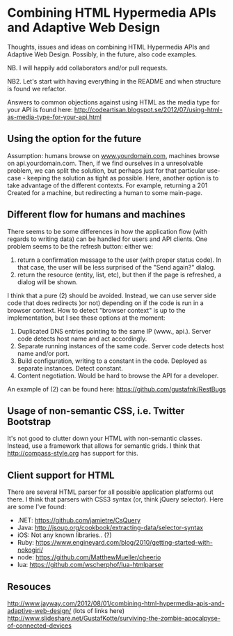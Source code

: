 Combining HTML Hypermedia APIs and Adaptive Web Design
======================================================

Thoughts, issues and ideas on combining HTML Hypermedia APIs and Adaptive Web Design. Possibly, in the future, also code examples.

NB.  I will happily add collaborators and/or pull requests.

NB2.  Let's start with having everything in the README and when structure is found we refactor.

Answers to common objections against using HTML as the media type for your API is found here: http://codeartisan.blogspot.se/2012/07/using-html-as-media-type-for-your-api.html

Using the option for the future
-------
Assumption: humans browse on www.yourdomain.com, machines browse on api.yourdomain.com. Then, if we find ourselves in a unresolvable problem, we can split the solution, but perhaps just for that particular use-case - keeping the solution as tight as possible.
Here, another option is to take advantage of the different contexts. For example, returning a 201 Created for a machine, but redirecting a human to some main-page.


Different flow for humans and machines
-------
There seems to be some differences in how the application flow (with regards to writing data) can be handled for users and API clients. One problem seems to be the refresh button: either we:

1.  return a confirmation message to the user (with proper status code). In that case, the user will be less surprised of the "Send again?" dialog.
2.  return the resource (entity, list, etc), but then if the page is refreshed, a dialog will be shown.

I think that a pure (2) should be avoided. Instead, we can use server side code that does redirects )or not) depending on if the code is run in a browser context. How to detect "browser context" is up to the implementation, but I see these options at the moment:

1. Duplicated DNS entries pointing to the same IP (www., api.). Server code detects host name and act accordingly.
2. Separate running instances of the same code. Server code detects host name and/or port.
3. Build configuration, writing to a constant in the code. Deployed as separate instances. Detect constant.
4. Content negotiation. Would be hard to browse the API for a developer.
 
An example of (2) can be found here: https://github.com/gustafnk/RestBugs


Usage of non-semantic CSS, i.e. Twitter Bootstrap
-------------------------------------------------------
It's not good to clutter down your HTML with non-semantic classes. Instead, use a framework that allows for semantic grids. I think that http://compass-style.org has support for this.

Client support for HTML
-----------------------
There are several HTML parser for all possible application platforms out there. I think that parsers with CSS3 syntax (or, think jQuery selector).
Here are some I've found:
 - .NET: https://github.com/jamietre/CsQuery
 - Java: http://jsoup.org/cookbook/extracting-data/selector-syntax
 - iOS: Not any known libraries.. (?)
 - Ruby: https://www.engineyard.com/blog/2010/getting-started-with-nokogiri/
 - node: https://github.com/MatthewMueller/cheerio
 - lua: https://github.com/wscherphof/lua-htmlparser

Resouces
--------
http://www.jayway.com/2012/08/01/combining-html-hypermedia-apis-and-adaptive-web-design/ (lots of links here)
http://www.slideshare.net/GustafKotte/surviving-the-zombie-apocalpyse-of-connected-devices
